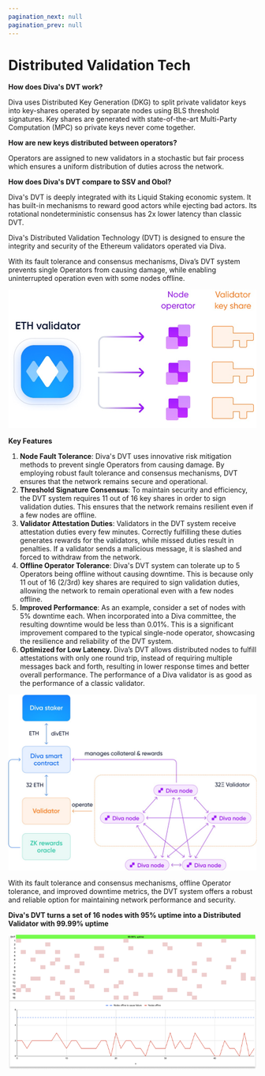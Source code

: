 ```yaml
---
pagination_next: null
pagination_prev: null
---
```

# Distributed Validation Tech

**How does Diva's DVT work?**

Diva uses Distributed Key Generation (DKG) to split private validator keys into key-shares operated by separate nodes using BLS threshold signatures. Key shares are generated with state-of-the-art Multi-Party Computation (MPC) so private keys never come together.


**How are new keys distributed between operators?**

Operators are assigned to new validators in a stochastic but fair process which ensures a uniform distribution of duties across the network. 


**How does Diva's DVT compare to SSV and Obol?**

Diva's DVT is deeply integrated with its Liquid Staking economic system. It has built-in mechanisms to reward good actors while ejecting bad actors. Its rotational nondeterministic consensus has 2x lower latency than classic DVT. 

Diva's Distributed Validation Technology (DVT) is designed to ensure the integrity and security of the Ethereum validators operated via Diva.

With its fault tolerance and consensus mechanisms, Diva’s DVT system prevents single Operators from causing damage, while enabling uninterrupted operation even with some nodes offline.

![DVT splitting keys](img/dvt-1.png)

**Key Features**

1. **Node Fault Tolerance**: Diva's DVT uses innovative risk mitigation methods to prevent single Operators from causing damage. By employing robust fault tolerance and consensus mechanisms, DVT ensures that the network remains secure and operational.
2. **Threshold Signature Consensus**: To maintain security and efficiency, the DVT system requires 11 out of 16 key shares in order to sign validation duties. This ensures that the network remains resilient even if a few nodes are offline.
3. **Validator Attestation Duties**: Validators in the DVT system receive attestation duties every few minutes. Correctly fulfilling these duties generates rewards for the validators, while missed duties result in penalties. If a validator sends a malicious message, it is slashed and forced to withdraw from the network.
4. **Offline Operator Tolerance**: Diva's DVT system can tolerate up to 5 Operators being offline without causing downtime. This is because only 11 out of 16 (2/3rd) key shares are required to sign validation duties, allowing the network to remain operational even with a few nodes offline.
5. **Improved Performance**: As an example, consider a set of nodes with 5% downtime each. When incorporated into a Diva committee, the resulting downtime would be less than 0.01%. This is a significant improvement compared to the typical single-node operator, showcasing the resilience and reliability of the DVT system.
6. **Optimized for Low Latency.** Diva’s DVT allows distributed nodes to fulfill attestations with only one round trip, instead of requiring multiple messages back and forth, resulting in lower response times and better overall performance. The performance of a Diva validator is as good as the performance of a classic validator.

<div style={{textAlign: 'center'}}>

![DVT architecture](img/dvt-2.png)
</div>

With its fault tolerance and consensus mechanisms, offline Operator tolerance, and improved downtime metrics, the DVT system offers a robust and reliable option for maintaining network performance and security.

**Diva's DVT turns a set of 16 nodes with 95% uptime into a Distributed Validator with 99.99% uptime**

![DVT architecture](img/dvt-uptime-improvement.png)

